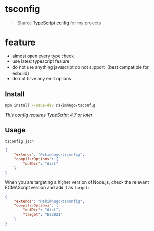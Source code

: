 # tsconfig

> Shared [TypeScript config](https://www.typescriptlang.org/docs/handbook/tsconfig-json.html) for my projects

# feature
- almost open every type check
- use latest typescript feature
- do not use anything javascript do not support（best compatible for esbuild）
- do not have any emit options


## Install

```sh
npm install --save-dev @skimhugo/tsconfig
```

*This config requires TypeScript 4.7 or later.*

## Usage

`tsconfig.json`

```json
{
	"extends": "@skimhugo/tsconfig",
	"compilerOptions": {
		"outDir": "dist"
	}
}
```

When you are targeting a higher version of Node.js, check the relevant ECMAScript version and add it as `target`:

```json
{
	"extends": "@skimhugo/tsconfig",
	"compilerOptions": {
		"outDir": "dist",
		"target": "ES2021"
	}
}
```
